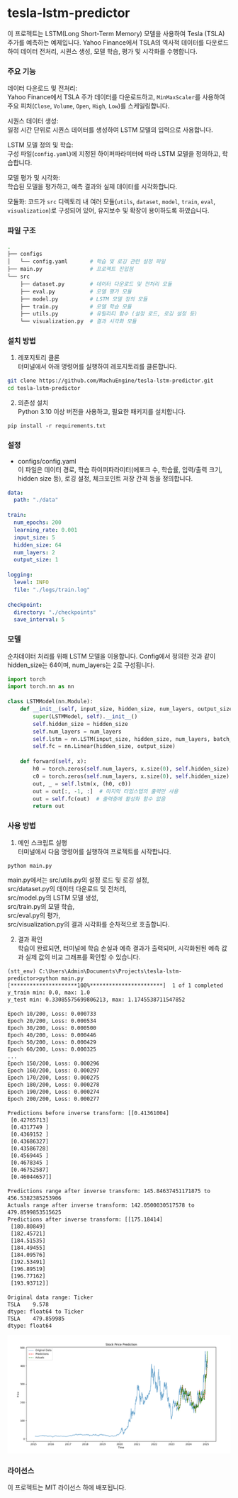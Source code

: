 # tesla-lstm-predictor
이 프로젝트는 LSTM(Long Short-Term Memory) 모델을 사용하여 Tesla (TSLA) 주가를 예측하는 예제입니다. Yahoo Finance에서 TSLA의 역사적 데이터를 다운로드하여 데이터 전처리, 시퀀스 생성, 모델 학습, 평가 및 시각화를 수행합니다.

### 주요 기능   
데이터 다운로드 및 전처리:   
Yahoo Finance에서 TSLA 주가 데이터를 다운로드하고, `MinMaxScaler`를 사용하여 주요 피처(`Close`, `Volume`, `Open`, `High`, `Low`)를 스케일링합니다.

시퀀스 데이터 생성:   
일정 시간 단위로 시퀀스 데이터를 생성하여 LSTM 모델의 입력으로 사용합니다.

LSTM 모델 정의 및 학습:   
구성 파일(`config.yaml`)에 지정된 하이퍼파라미터에 따라 LSTM 모델을 정의하고, 학습합니다.

모델 평가 및 시각화:   
학습된 모델을 평가하고, 예측 결과와 실제 데이터를 시각화합니다.

모듈화:
코드가 `src` 디렉토리 내 여러 모듈(`utils`, `dataset`, `model`, `train`, `eval`, `visualization`)로 구성되어 있어, 유지보수 및 확장이 용이하도록 하였습니다. 


### 파일 구조
```bash
.
├── configs
│   └── config.yaml       # 학습 및 로깅 관련 설정 파일
├── main.py               # 프로젝트 진입점
└── src
    ├── dataset.py        # 데이터 다운로드 및 전처리 모듈
    ├── eval.py           # 모델 평가 모듈
    ├── model.py          # LSTM 모델 정의 모듈
    ├── train.py          # 모델 학습 모듈
    ├── utils.py          # 유틸리티 함수 (설정 로드, 로깅 설정 등)
    └── visualization.py  # 결과 시각화 모듈

```

### 설치 방법
1. 레포지토리 클론   
터미널에서 아래 명령어를 실행하여 레포지토리를 클론합니다.

```bash
git clone https://github.com/MachuEngine/tesla-lstm-predictor.git
cd tesla-lstm-predictor
```

2. 의존성 설치   
Python 3.10 이상 버전을 사용하고, 필요한 패키지를 설치합니다.
```
pip install -r requirements.txt

```

### 설정
* configs/config.yaml   
이 파일은 데이터 경로, 학습 하이퍼파라미터(에포크 수, 학습률, 입력/출력 크기, hidden size 등), 로깅 설정, 체크포인트 저장 간격 등을 정의합니다.

```yaml
data:
  path: "./data"

train:
  num_epochs: 200
  learning_rate: 0.001
  input_size: 5
  hidden_size: 64
  num_layers: 2
  output_size: 1

logging:
  level: INFO
  file: "./logs/train.log"

checkpoint:
  directory: "./checkpoints"
  save_interval: 5
```

### 모델
순차데이터 처리를 위해 LSTM 모델을 이용합니다. Config에서 정의한 것과 같이 hidden_size는 64이며, num_layers는 2로 구성됩니다.   
```py
import torch
import torch.nn as nn

class LSTMModel(nn.Module):
    def __init__(self, input_size, hidden_size, num_layers, output_size, dropout=0.2):
        super(LSTMModel, self).__init__()
        self.hidden_size = hidden_size
        self.num_layers = num_layers
        self.lstm = nn.LSTM(input_size, hidden_size, num_layers, batch_first=True, dropout=dropout)
        self.fc = nn.Linear(hidden_size, output_size)

    def forward(self, x):
        h0 = torch.zeros(self.num_layers, x.size(0), self.hidden_size).to(x.device)
        c0 = torch.zeros(self.num_layers, x.size(0), self.hidden_size).to(x.device)
        out, _ = self.lstm(x, (h0, c0))
        out = out[:, -1, :]  # 마지막 타임스텝의 출력만 사용
        out = self.fc(out)  # 출력층에 활성화 함수 없음
        return out
```

### 사용 방법

1. 메인 스크립트 실행   
터미널에서 다음 명령어를 실행하여 프로젝트를 시작합니다.

```bash
python main.py
```
main.py에서는 src/utils.py의 설정 로드 및 로깅 설정,   
src/dataset.py의 데이터 다운로드 및 전처리,   
src/model.py의 LSTM 모델 생성,   
src/train.py의 모델 학습,   
src/eval.py의 평가,   
src/visualization.py의 결과 시각화를 순차적으로 호출합니다.   

2. 결과 확인   
학습이 완료되면, 터미널에 학습 손실과 예측 결과가 출력되며, 시각화된된 예측 값과 실제 값의 비교 그래프를 확인할 수 있습니다.   

```
(stt_env) C:\Users\Admin\Documents\Projects\tesla-lstm-predictor>python main.py
[*********************100%***********************]  1 of 1 completed
y_train min: 0.0, max: 1.0
y_test min: 0.33085575699806213, max: 1.1745538711547852

Epoch 10/200, Loss: 0.000733
Epoch 20/200, Loss: 0.000534
Epoch 30/200, Loss: 0.000500
Epoch 40/200, Loss: 0.000446
Epoch 50/200, Loss: 0.000429
Epoch 60/200, Loss: 0.000325
...
Epoch 150/200, Loss: 0.000296
Epoch 160/200, Loss: 0.000297
Epoch 170/200, Loss: 0.000275
Epoch 180/200, Loss: 0.000278
Epoch 190/200, Loss: 0.000274
Epoch 200/200, Loss: 0.000277

Predictions before inverse transform: [[0.41361004]
 [0.42765713]
 [0.4317749 ]
 [0.4369152 ]
 [0.43686327]
 [0.43586728]
 [0.4569445 ]
 [0.4678345 ]
 [0.46752587]
 [0.46044657]]

Predictions range after inverse transform: 145.84637451171875 to 456.5382385253906
Actuals range after inverse transform: 142.0500030517578 to 479.8599853515625
Predictions after inverse transform: [[175.18414]
 [180.80849]
 [182.45721]
 [184.51535]
 [184.49455]
 [184.09576]
 [192.53491]
 [196.89519]
 [196.77162]
 [193.93712]]

Original data range: Ticker
TSLA    9.578
dtype: float64 to Ticker
TSLA    479.859985
dtype: float64
```
![alt text](./outputs/result.png)

### 라이선스
이 프로젝트는 MIT 라이선스 하에 배포됩니다.
